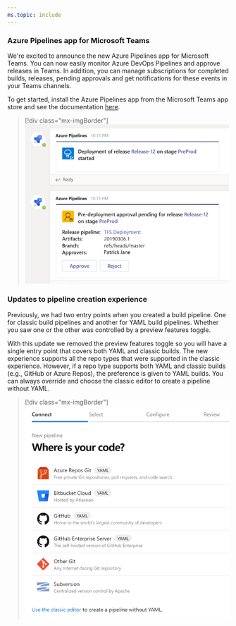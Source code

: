 ```yaml
---
ms.topic: include
---
```


### Azure Pipelines app for Microsoft Teams

We're excited to announce the new Azure Pipelines app for Microsoft Teams. You can now easily monitor Azure DevOps Pipelines and approve releases in Teams. In addition, you can manage subscriptions for completed builds, releases, pending approvals and get notifications for these events in your Teams channels.

To get started, install the Azure Pipelines app from the Microsoft Teams app store and see the documentation [here](https://docs.microsoft.com/azure/devops/pipelines/integrations/microsoft-teams?view=azure-devops).

> [!div class="mx-imgBorder"]
> ![Badge](../../media/151_09.png "Azure Pipelines app for Microsoft Teams")

### Updates to pipeline creation experience

Previously, we had two entry points when you created a build pipeline. One for classic build pipelines and another for YAML build pipelines. Whether you saw one or the other was controlled by a preview features toggle. 

With this update we removed the preview features toggle so you will have a single entry point that covers both YAML and classic builds. The new experience supports all the repo types that were supported in the classic experience. However, if a repo type supports both YAML and classic builds (e.g., GitHub or Azure Repos), the preference is given to YAML builds. You can always override and choose the classic editor to create a pipeline without YAML.

> [!div class="mx-imgBorder"]
> ![Badge](../../media/151_10.png "New pipeline - where is your code?")
